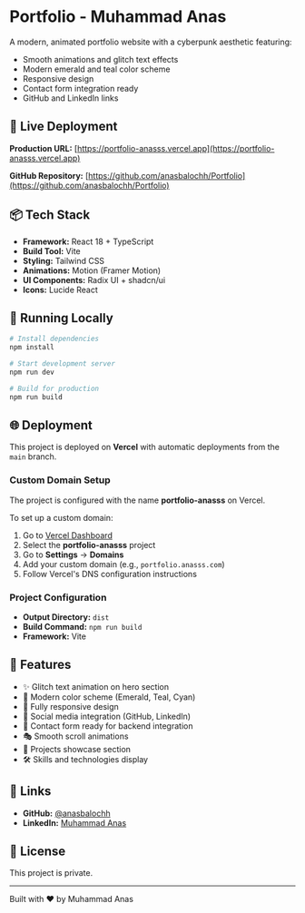 
  # Portfolio - Muhammad Anas

  A modern, animated portfolio website with a cyberpunk aesthetic featuring:
  - Smooth animations and glitch text effects
  - Modern emerald and teal color scheme
  - Responsive design
  - Contact form integration ready
  - GitHub and LinkedIn links

  ## 🚀 Live Deployment

  **Production URL:** [https://portfolio-anasss.vercel.app](https://portfolio-anasss.vercel.app)

  **GitHub Repository:** [https://github.com/anasbalochh/Portfolio](https://github.com/anasbalochh/Portfolio)

  ## 📦 Tech Stack

  - **Framework:** React 18 + TypeScript
  - **Build Tool:** Vite
  - **Styling:** Tailwind CSS
  - **Animations:** Motion (Framer Motion)
  - **UI Components:** Radix UI + shadcn/ui
  - **Icons:** Lucide React

  ## 🏃 Running Locally

  ```bash
  # Install dependencies
  npm install

  # Start development server
  npm run dev

  # Build for production
  npm run build
  ```

  ## 🌐 Deployment

  This project is deployed on **Vercel** with automatic deployments from the `main` branch.

  ### Custom Domain Setup

  The project is configured with the name **portfolio-anasss** on Vercel.

  To set up a custom domain:

  1. Go to [Vercel Dashboard](https://vercel.com/dashboard)
  2. Select the **portfolio-anasss** project
  3. Go to **Settings** → **Domains**
  4. Add your custom domain (e.g., `portfolio.anasss.com`)
  5. Follow Vercel's DNS configuration instructions

  ### Project Configuration

  - **Output Directory:** `dist`
  - **Build Command:** `npm run build`
  - **Framework:** Vite

  ## 📝 Features

  - ✨ Glitch text animation on hero section
  - 🎨 Modern color scheme (Emerald, Teal, Cyan)
  - 📱 Fully responsive design
  - 🔗 Social media integration (GitHub, LinkedIn)
  - 📧 Contact form ready for backend integration
  - 🎭 Smooth scroll animations
  - 💼 Projects showcase section
  - 🛠️ Skills and technologies display

  ## 🔗 Links

  - **GitHub:** [@anasbalochh](https://github.com/anasbalochh)
  - **LinkedIn:** [Muhammad Anas](https://www.linkedin.com/in/muhammad-anas-084225331)

  ## 📄 License

  This project is private.

  ---
  Built with ❤️ by Muhammad Anas
  